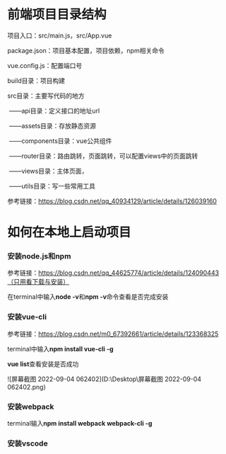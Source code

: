 # 前端项目目录结构

项目入口：src/main.js，src/App.vue

package.json：项目基本配置，项目依赖，npm相关命令

vue.config.js：配置端口号

build目录：项目构建

src目录：主要写代码的地方

​	——api目录：定义接口的地址url

​	——assets目录：存放静态资源

​	——components目录：vue公共组件

​	——router目录：路由跳转，页面跳转，可以配置views中的页面跳转

​	——views目录：主体页面，

​	——utils目录：写一些常用工具

参考链接：https://blog.csdn.net/qq_40934129/article/details/126039160

# 如何在本地上启动项目

### 安装node.js和npm

参考链接：https://blog.csdn.net/qq_44625774/article/details/124090443（只用看下载与安装）

在terminal中输入**node -v**和**npm -v**命令查看是否完成安装

### 安装vue-cli

参考链接：https://blog.csdn.net/m0_67392661/article/details/123368325

terminal中输入**npm install vue-cli -g**

**vue list**查看安装是否成功

![屏幕截图 2022-09-04 062402](D:\Desktop\屏幕截图 2022-09-04 062402.png)

### 安装webpack

terminal输入**npm install webpack webpack-cli -g** 

### 安装vscode